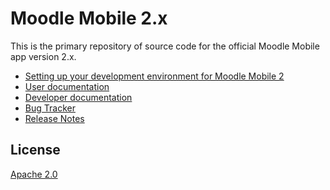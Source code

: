 Moodle Mobile 2.x
=================

This is the primary repository of source code for the official Moodle Mobile app version 2.x.

* [Setting up your development environment for Moodle Mobile 2](https://docs.moodle.org/dev/Setting_up_your_development_environment_for_Moodle_Mobile_2)
* [User documentation](http://docs.moodle.org/en/Moodle_Mobile)
* [Developer documentation](http://docs.moodle.org/dev/Moodle_Mobile)
* [Bug Tracker](https://tracker.moodle.org/browse/MOBILE)
* [Release Notes](http://docs.moodle.org/dev/Moodle_Mobile_Release_Notes)

License
-------

[Apache 2.0](http://www.apache.org/licenses/LICENSE-2.0)